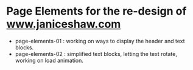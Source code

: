 # Page Elements for the re-design of www.janiceshaw.com

- page-elements-01 : working on ways to display the header and text blocks.
- page-elements-02 : simplified text blocks, letting the text rotate, working on load animation.
